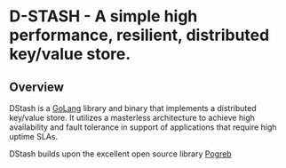# D-STASH - A simple high performance, resilient, distributed key/value store.
  
## Overview

DStash is a [GoLang](https://golang.org/) library and binary that implements a distributed key/value store.  It utilizes a masterless architecture to achieve high availability and fault tolerance in support of applications that require high uptime SLAs. 

DStash builds upon the excellent open source library [Pogreb](https://github.com/akrylysov/pogreb)
